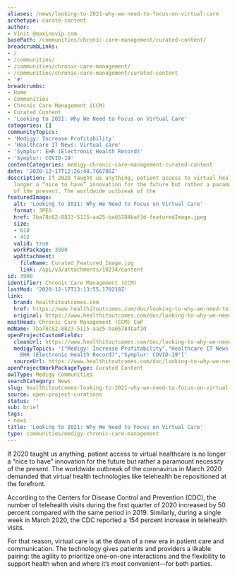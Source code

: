 ```yaml
---
aliases: /news/looking-to-2021-why-we-need-to-focus-on-virtual-care
archetype: curate-content
author:
- Vinit @maxinovip.com
basePath: /communities/chronic-care-management/curated-content/
breadcrumbLinks:
- /
- /communities/
- /communities/chronic-care-management/
- /communities/chronic-care-management/curated-content
- '#'
breadcrumbs:
- Home
- Communities
- Chronic Care Management (CCM)
- Curated Content
- 'Looking to 2021: Why We Need to Focus on Virtual Care'
categories: []
communityTopics:
- 'Medigy: Increase Profitability'
- 'Healthcare IT News: Virtual care'
- 'Symplur: EHR (Electronic Health Record)'
- 'Symplur: COVID-19'
contentCategories: medigy-chronic-care-management-curated-content
date: '2020-12-17T12:26:48.766786Z'
description: If 2020 taught us anything, patient access to virtual healthcare is no
  longer a “nice to have” innovation for the future but rather a paramount necessity
  of the present. The worldwide outbreak of the
featuredImage:
  alt: 'Looking to 2021: Why We Need to Focus on Virtual Care'
  format: JPEG
  href: 7ba78c62-8823-5115-aa25-ba65784baf3d-featuredImage.jpeg
  size:
  - 618
  - 412
  valid: true
  workPackage: 3990
  wpAttachment:
    fileName: Curated_Featured_Image.jpg
    link: /api/v3/attachments/10234/content
id: 3990
identifier: Chronic Care Management (CCM)
lastMod: '2020-12-17T13:13:55.170218Z'
link:
  brand: healthitoutcomes.com
  href: https://www.healthitoutcomes.com/doc/looking-to-why-we-need-to-focus-on-virtual-care-0001
  original: https://www.healthitoutcomes.com/doc/looking-to-why-we-need-to-focus-on-virtual-care-0001
mastHead: Chronic Care Management (CCM) CoP
mdName: 7ba78c62-8823-5115-aa25-ba65784baf3d
openProjectCustomFields:
  cleanUrl: https://www.healthitoutcomes.com/doc/looking-to-why-we-need-to-focus-on-virtual-care-0001
  medigyTopics: '["Medigy: Increase Profitability","Healthcare IT News: Virtual care","Symplur:
    EHR (Electronic Health Record)","Symplur: COVID-19"]'
  sourceUrl: https://www.healthitoutcomes.com/doc/looking-to-why-we-need-to-focus-on-virtual-care-0001
openProjectWorkPackageType: Curated Content
owlType: Medigy Communities
searchCategory: News
slug: healthitoutcomes-looking-to-2021-why-we-need-to-focus-on-virtual-care
source: open-project-curations
status: ''
sub: brief
tags:
- news
title: 'Looking to 2021: Why We Need to Focus on Virtual Care'
type: communities/medigy-chronic-care-management
---
```


<p>If 2020 taught us anything, patient access to virtual healthcare is no longer a “nice to have” innovation for the future but rather a paramount necessity of the present. The worldwide outbreak of the coronavirus in March 2020 demanded that virtual health technologies like telehealth be repositioned at the forefront.</p><p>According to the Centers for Disease Control and Prevention (CDC), the number of telehealth visits during the first quarter of 2020 increased by 50 percent compared with the same period in 2019. Similarly, during a single week in March 2020, the CDC reported a 154 percent increase in telehealth visits.</p><p>For that reason, virtual care is at the dawn of a new era in patient care and communication. The technology gives patients and providers a likable pairing: the agility to prioritize one-on-one interactions and the flexibility to support health when and where it’s most convenient—for both parties.&nbsp;</p>